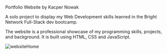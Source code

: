 Portfolio Website by Kacper Nowak

A solo project to display my Web Development skills leanred in the Bright Network Full-Stack dev bootcamp.

The website is a professional showcase of my programming skills, projects, and background. It is built using HTML, CSS and JavaScript.

![websiteHome](https://github.com/user-attachments/assets/12bb8deb-8da1-40d1-90bb-7b0f60a0bd94)
